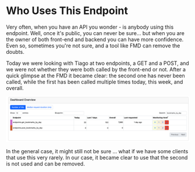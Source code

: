 # Who Uses This Endpoint

Very often, when you have an API you wonder - is anybody using this endpoint. Well, once it's public, you can never be sure... but when you are the owner of both front-end and backend you can have more confidence. Even so, sometimes you're not sure, and a tool like FMD can remove the doubts. 

Today we were looking with Tiago at two endpoints, a GET and a POST, and we were not whether they were both called by the front-end or not. After a quick glimpse at the FMD it became clear: the second one has never been called, while the first has been called multiple times today, this week, and overall. 

![](attachments/who-uses-this-endpoint.png)

In the general case, it might still not be sure ... what if we have some clients that use this very rarely. In our case, it became clear to use that the second is not used and can be removed. 


